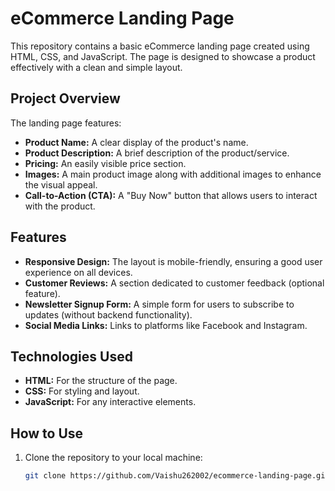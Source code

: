 
# eCommerce Landing Page

This repository contains a basic eCommerce landing page created using HTML, CSS, and JavaScript. The page is designed to showcase a product effectively with a clean and simple layout.

## Project Overview

The landing page features:

- **Product Name:** A clear display of the product's name.
- **Product Description:** A brief description of the product/service.
- **Pricing:** An easily visible price section.
- **Images:** A main product image along with additional images to enhance the visual appeal.
- **Call-to-Action (CTA):** A "Buy Now" button that allows users to interact with the product.

## Features

- **Responsive Design:** The layout is mobile-friendly, ensuring a good user experience on all devices.
- **Customer Reviews:** A section dedicated to customer feedback (optional feature).
- **Newsletter Signup Form:** A simple form for users to subscribe to updates (without backend functionality).
- **Social Media Links:** Links to platforms like Facebook and Instagram.

## Technologies Used

- **HTML:** For the structure of the page.
- **CSS:** For styling and layout.
- **JavaScript:** For any interactive elements.

## How to Use

1. Clone the repository to your local machine:
   ```bash
   git clone https://github.com/Vaishu262002/ecommerce-landing-page.git

